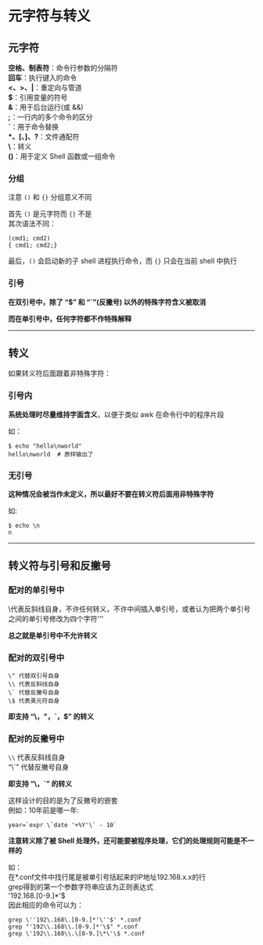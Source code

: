 # 元字符与转义
## 元字符
**空格、制表符**：命令行参数的分隔符  
**回车**：执行键入的命令  
**<、>、|**：重定向与管道  
**\$**：引用变量的符号  
**&**：用于后台运行(或 &&)  
**;**：一行内的多个命令的区分  
**`**：用于命令替换  
**\*、\[、]、?**：文件通配符  
**\\**：转义  
**()**：用于定义 Shell 函数或一组命令  

### 分组
注意 `()` 和 `{}` 分组意义不同  

首先 `()` 是元字符而 `{}` 不是  
其次语法不同：  
``` Shell
(cmd1; cmd2)
{ cmd1; cmd2;}
```
最后，`()` 会启动新的子 shell 进程执行命令，而 `{}` 只会在当前 shell 中执行  

### 引号  
**在双引号中，除了 “$” 和 “`”(反撇号) 以外的特殊字符含义被取消**  

**而在单引号中，任何字符都不作特殊解释**  

-----------------
## 转义
如果转义符后面跟着非特殊字符：  
### 引号内
**系统处理时尽量维持字面含义**，以便于类似 awk 在命令行中的程序片段  

如：  
``` Shell
$ echo "hello\nworld"
hello\nworld  # 原样输出了
```

### 无引号
**这种情况会被当作未定义，所以最好不要在转义符后面用非特殊字符**  

如:  
``` Shell
$ echo \n
n
```

-------------------
## 转义符与引号和反撇号
### 配对的单引号中
\代表反斜线自身，不许任何转义，不许中间插入单引号，或者认为把两个单引号
之间的单引号修改为四个字符'\''  

**总之就是单引号中不允许转义**  

### 配对的双引号中
```
\" 代替双引号自身  
\\ 代表反斜线自身  
\` 代替反撇号自身  
\$ 代表美元符自身  
```

**即支持 “\，"，\`，$” 的转义**  

### 配对的反撇号中
`\\` 代表反斜线自身  
“\\`” 代替反撇号自身  

**即支持 “\，\`” 的转义**  

这样设计的目的是为了反撇号的嵌套  
例如：10年前是哪一年:
``` Shell
year=`expr \`date '+%Y'\` - 10`
```

**注意转义除了被 Shell 处理外，还可能要被程序处理，它们的处理规则可能是不一样的**  

如：  
在*.conf文件中找行尾是被单引号括起来的IP地址192.168.x.x的行  
grep得到的第一个参数字符串应该为正则表达式  
'192\.168\.[0-9.]*'\$  
因此相应的命令可以为：  
``` Shell
grep \''192\.168\.[0-9.]*'\''$' *.conf
grep "'192\\.168\\.[0-9.]*'\$" *.conf
grep \'192\\.168\\.\[0-9.]\*\'\$ *.conf
```